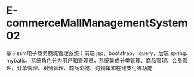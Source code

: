 # E-commerceMallManagementSystem02
 基于ssm电子商务商城管理系统：前端 jsp、bootstrap、jquery，后端 spring、mybatis，系统角色分为用户和管理员，系统集成分类管理、商品管理、会员管理、订单管理、积分管理、商品浏览、购物车和在线支付等功能
